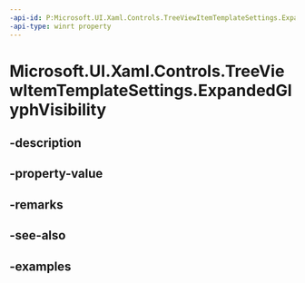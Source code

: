 ```yaml
---
-api-id: P:Microsoft.UI.Xaml.Controls.TreeViewItemTemplateSettings.ExpandedGlyphVisibility
-api-type: winrt property
---
```


<!-- Property syntax.
public Visibility ExpandedGlyphVisibility { get; }
-->

# Microsoft.UI.Xaml.Controls.TreeViewItemTemplateSettings.ExpandedGlyphVisibility

## -description

## -property-value

## -remarks

## -see-also

## -examples

